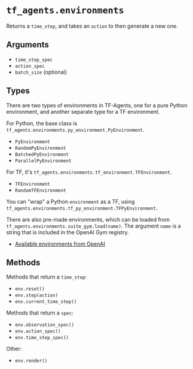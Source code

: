 # `tf_agents.environments`

Returns a `time_step`, and takes an `action` to then generate a new one.

## Arguments

  - `time_step_spec`
  - `action_spec`
  - `batch_size` (optional)

## Types

There are two types of environments in TF-Agents, one for a pure Python environment, and another separate type for a TF environment.

For Python, the base class is `tf_agents.environments.py_environment.PyEnvironment`.

  - `PyEnvironment`
  - `RandomPyEnvironment`
  - `BatchedPyEnvironment`
  - `ParallelPyEnvironment`

For TF, it's `tf_agents.environments.tf_environment.TFEnvironment`.

  - `TFEnvironment`
  - `RandomTFEnvironment`

You can "wrap" a Python `environment` as a TF, using `tf_agents.environments.tf_py_environment.TFPyEnvironment`.

There are also pre-made environments, which can be loaded from `tf_agents.environments.suite_gym.load(name)`. The argument `name` is a string that is included in the OpenAI Gym registry.

  - [Available environments from OpenAI](http://gym.openai.com/envs/#classic_control)

## Methods

Methods that return a `time_step`:

  - `env.reset()`
  - `env.step(action)`
  - `env.current_time_step()`

Methods that return a `spec`:

  - `env.observation_spec()`
  - `env.action_spec()`
  - `env.time_step_spec()`

Other:

  - `env.render()`
